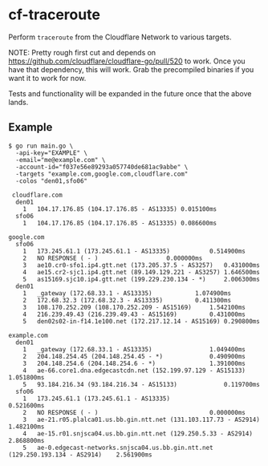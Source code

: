 # cf-traceroute

Perform `traceroute` from the Cloudflare Network to various targets.

NOTE: Pretty rough first cut and depends on
https://github.com/cloudflare/cloudflare-go/pull/520 to work. Once you
have that dependency, this will work. Grab the precompiled binaries if
you want it to work for now.

Tests and functionality will be expanded in the future once that the
above lands.

## Example

```
$ go run main.go \
  -api-key="EXAMPLE" \
  -email="me@example.com" \
  -account-id="f037e56e89293a057740de681ac9abbe" \
  -targets "example.com,google.com,cloudflare.com" 
  -colos "den01,sfo06"

 cloudflare.com
  den01
    1	104.17.176.85 (104.17.176.85 - AS13335)	0.015100ms
  sfo06
    1	104.17.176.85 (104.17.176.85 - AS13335)	0.086600ms

google.com
  sfo06
    1	173.245.61.1 (173.245.61.1 - AS13335)			0.514900ms
    2	NO RESPONSE ( - )					0.000000ms
    3	ae10.cr0-sfo1.ip4.gtt.net (173.205.37.5 - AS3257)	0.431000ms
    4	ae15.cr2-sjc1.ip4.gtt.net (89.149.129.221 - AS3257)	1.646500ms
    5	as15169.sjc10.ip4.gtt.net (199.229.230.134 - *)		2.006300ms
  den01
    1	_gateway (172.68.33.1 - AS13335)			1.074900ms
    2	172.68.32.3 (172.68.32.3 - AS13335)			0.411300ms
    3	108.170.252.209 (108.170.252.209 - AS15169)		1.542100ms
    4	216.239.49.43 (216.239.49.43 - AS15169)			0.431000ms
    5	den02s02-in-f14.1e100.net (172.217.12.14 - AS15169)	0.290800ms
    
example.com
  den01
    1	_gateway (172.68.33.1 - AS13335)				1.049400ms
    2	204.148.254.45 (204.148.254.45 - *)				0.490900ms
    3	204.148.254.6 (204.148.254.6 - *)				1.391000ms
    4	ae-66.core1.dna.edgecastcdn.net (152.199.97.129 - AS15133)	1.051800ms
    5	93.184.216.34 (93.184.216.34 - AS15133)				0.119700ms
  sfo06
    1	173.245.61.1 (173.245.61.1 - AS13335)						0.521600ms
    2	NO RESPONSE ( - )								0.000000ms
    3	ae-21.r05.plalca01.us.bb.gin.ntt.net (131.103.117.73 - AS2914)			1.482100ms
    4	ae-15.r01.snjsca04.us.bb.gin.ntt.net (129.250.5.33 - AS2914)			2.868800ms
    5	ae-0.edgecast-networks.snjsca04.us.bb.gin.ntt.net (129.250.193.134 - AS2914)	2.561900ms
```
